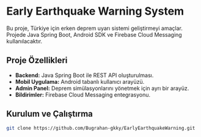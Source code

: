 # Early Earthquake Warning System

Bu proje, Türkiye için erken deprem uyarı sistemi geliştirmeyi amaçlar. Projede Java Spring Boot, Android SDK ve Firebase Cloud Messaging kullanılacaktır.

## Proje Özellikleri
- **Backend:** Java Spring Boot ile REST API oluşturulması.
- **Mobil Uygulama:** Android tabanlı kullanıcı arayüzü.
- **Admin Panel:** Deprem simülasyonlarını yönetmek için ayrı bir arayüz.
- **Bildirimler:** Firebase Cloud Messaging entegrasyonu.

## Kurulum ve Çalıştırma
   ```bash
   git clone https://github.com/Bugrahan-gkky/EarlyEarthquakeWarning.git
